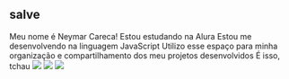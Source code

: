 ## salve 
Meu nome é Neymar Careca!
Estou estudando na Alura [](https://www.alura.com.br/)
Estou me desenvolvendo na linguagem JavaScript
Utilizo esse espaço para minha organização e compartilhamento dos meu projetos desenvolvidos
É isso, tchau
![](https://media1.tenor.com/m/2HffOAf70YEAAAAd/sheikh-neymar-neymar.gif)
![](https://media1.tenor.com/m/7LUjVKErrnsAAAAC/neymar-neymar-jr.gif)
![](https://media1.tenor.com/m/COM78THbePQAAAAd/neymar.gif)

